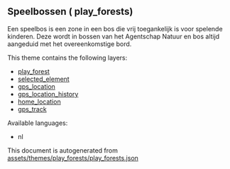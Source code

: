 

 Speelbossen ( play_forests) 
-----------------------------



Een speelbos is een zone in een bos die vrij toegankelijk is voor spelende kinderen. Deze wordt  in bossen van het Agentschap Natuur en bos altijd aangeduid met het overeenkomstige bord.

This theme contains the following layers:



  - [play_forest](../Layers/play_forest.md)
  - [selected_element](../Layers/selected_element.md)
  - [gps_location](../Layers/gps_location.md)
  - [gps_location_history](../Layers/gps_location_history.md)
  - [home_location](../Layers/home_location.md)
  - [gps_track](../Layers/gps_track.md)


Available languages:



  - nl
 

This document is autogenerated from [assets/themes/play_forests/play_forests.json](https://github.com/pietervdvn/MapComplete/blob/develop/assets/themes/play_forests/play_forests.json)
